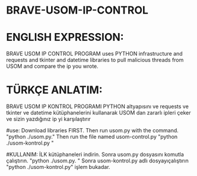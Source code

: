 # BRAVE-USOM-IP-CONTROL
# ENGLISH EXPRESSION: 
BRAVE USOM IP CONTROL PROGRAM uses PYTHON infrastructure and requests and tkinter and datetime libraries to pull malicious threads from USOM and compare the ip you wrote.

# TÜRKÇE ANLATIM:

BRAVE USOM IP KONTROL PROGRAMI PYTHON altyapısını ve requests ve tkinter ve datetime kütüphanelerini kullanarak USOM dan zararlı ipleri çeker  ve sizin yazdığınız ip yi karşılaştırır 

#use:
Download libraries FIRST. Then run usom.py with the command. "python ./usom.py." Then run the file named usom-control.py "python ./usom-kontrol.py "

#KULLANIM: 
İLK kütüphaneleri indirin. Sonra usom.py dosyasını komutla çalıştırın. "python ./usom.py. " Sonra usom-kontrol.py adlı dosyayıçalıştırın "python ./usom-kontrol.py" işlem bukadar.
